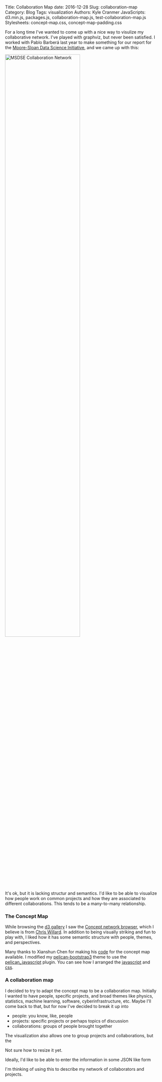 Title: Collaboration Map
date: 2016-12-28
Slug: collaboration-map
Category: Blog
Tags: visualization
Authors: Kyle Cranmer
JavaScripts: d3.min.js, packages.js, collaboration-map.js, test-collaboration-map.js
Stylesheets: concept-map.css, concept-map-padding.css

For a long time I've wanted to come up with a nice way to visulize my collaborative network.
I've played with graphviz, but never been satisfied. I worked with Pablo Barberá 
last year to make something for our report for the [Moore-Sloan Data Science Initiative](http://msdse.org),
and we came up with this:

<img src="msdse-2015-collaboration-network.png" alt="MSDSE Collaboration Network" width="70%" />

It's ok, but it is lacking structur and semantics. I'd like to be able to visualize how people work
on common projects and how they are associated to different collaborations. This tends to be a 
many-to-many relationship.

### The Concept Map

While browsing the [d3 gallery](https://github.com/d3/d3/wiki/Gallery) I saw the 
[Concept network browser](http://www.findtheconversation.com/concept-map/), which I believe is from 
[Chris Willard](http://wllrd.com/). In addition to being visually striking and fun to play with, 
I liked how it has some semantic structure with people, themes, and perspectives. 

Many thanks to Xianshun Chen for making his [code](http://czcodezone.blogspot.com/2015/01/d3-simple-javascript-class-wrapper-for_25.html) for the concept map available.  I modified my [pelican-bootstrap3](https://github.com/getpelican/pelican-themes/tree/master/pelican-bootstrap3) theme to use the 
[pelican_javascript](https://github.com/mortada/pelican_javascript) plugin. You can see how I 
arranged the [javascript](https://github.com/cranmer/TheoryAndPractice/tree/javascript/content/js)
and [css](https://github.com/cranmer/TheoryAndPractice/tree/javascript/content/css).

### A collaboration map

I decided to try to adapt the concept map to be a collaboration map. Initially I wanted to have people,
specific projects, and broad themes like physics, statistics, machine learning, software, cyberinfrastructure, etc. 
Maybe I'll come back to that, but for now I've decided to break it up into 
 * people: you know, like, people
 * projects: specific projects or perhaps topics of discussion
 * collaborations: groups of people brought together 

The visualization also allows one to group projects and collaborations, but the 


Not sure how to resize it yet. 

Ideally, I'd like to be able to enter the information in some JSON like form

I'm thinking of using this to describe my network of collaborators and projects.

<div id="graph" class="conceptmap" ></div>
<div id="graph-info"></div>
